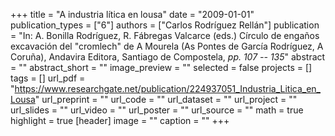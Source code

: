 +++
title = "A industria lítica en lousa"
date = "2009-01-01"
publication_types = ["6"]
authors = ["Carlos Rodríguez Rellán"]
publication = "In: A. Bonilla Rodríguez, R. Fábregas Valcarce (eds.)  Círculo de engaños excavación del \"cromlech\" de A Mourela (As Pontes de García Rodríguez, A Coruña), Andavira Editora, Santiago de Compostela, _pp. 107 -- 135_"
abstract = ""
abstract_short = ""
image_preview = ""
selected = false
projects = []
tags = []
url_pdf = "https://www.researchgate.net/publication/224937051_Industria_Litica_en_Lousa"
url_preprint = ""
url_code = ""
url_dataset = ""
url_project = ""
url_slides = ""
url_video = ""
url_poster = ""
url_source = ""
math = true
highlight = true
[header]
image = ""
caption = ""
+++
